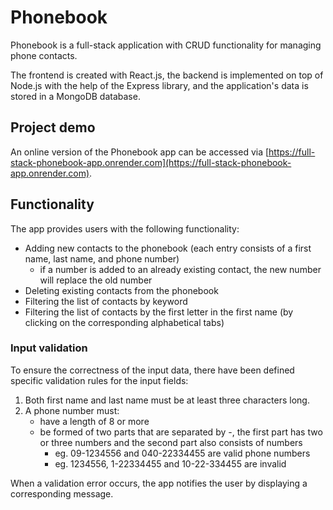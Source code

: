 # Phonebook

Phonebook is a full-stack application with CRUD functionality for managing phone contacts.

The frontend is created with React.js, the backend is implemented on top of Node.js with the help of the Express library, and the application's data is stored in a MongoDB database.

## Project demo

An online version of the Phonebook app can be accessed via [https://full-stack-phonebook-app.onrender.com](https://full-stack-phonebook-app.onrender.com).

## Functionality

The app provides users with the following functionality:

- Adding new contacts to the phonebook (each entry consists of a first name, last name, and phone number)
  - if a number is added to an already existing contact, the new number will replace the old number
- Deleting existing contacts from the phonebook
- Filtering the list of contacts by keyword
- Filtering the list of contacts by the first letter in the first name (by clicking on the corresponding alphabetical tabs)

### Input validation

To ensure the correctness of the input data, there have been defined specific validation rules for the input fields:

1. Both first name and last name must be at least three characters long. 
2. A phone number must:
    - have a length of 8 or more
    - be formed of two parts that are separated by -, the first part has two or three numbers and the second part also consists of numbers
        - eg. 09-1234556 and 040-22334455 are valid phone numbers
        - eg. 1234556, 1-22334455 and 10-22-334455 are invalid

When a validation error occurs, the app notifies the user by displaying a corresponding message.
